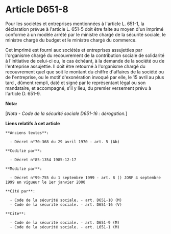 # Article D651-8

Pour les sociétés et entreprises mentionnées à l'article L. 651-1, la déclaration prévue à l'article L. 651-5 doit être faite
au moyen d'un imprimé conforme à un modèle arrêté par le ministre chargé de la sécurité sociale, le ministre chargé du budget
et le ministre chargé du commerce. 

Cet imprimé est fourni aux sociétés et entreprises assujetties par l'organisme chargé du recouvrement de la contribution
sociale de solidarité à l'initiative de celui-ci ou, le cas échéant, à la demande de la société ou de l'entreprise
assujettie. Il doit être retourné à l'organisme chargé du recouvrement quel que soit le montant du chiffre d'affaires de la
société ou de l'entreprise, ou le motif d'exonération invoqué par elle, le 15 avril au plus tard    , dûment rempli, daté et
signé par le représentant légal ou son mandataire, et accompagné, s'il y lieu, du premier versement prévu à l'article D.
651-9.

**Nota:**

[*Nota - Code de la sécurité sociale D651-16 : dérogation.*]

**Liens relatifs à cet article**

	**Anciens textes**:

	  - Décret n°70-368 du 29 avril 1970 - art. 5 (Ab)

	**Codifié par**:

	  - Décret n°85-1354 1985-12-17

	**Modifié par**:

	  - Décret n°99-755 du 1 septembre 1999 - art. 8 () JORF 4 septembre 1999 en vigueur le 1er janvier 2000

	**Cité par**:

	  - Code de la sécurité sociale. - art. D651-10 (M)
	  - Code de la sécurité sociale. - art. D651-16 (V)

	**Cite**:

	  - Code de la sécurité sociale. - art. D651-9 (M)
	  - Code de la sécurité sociale. - art. L651-1 (M)

